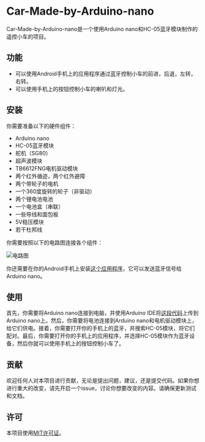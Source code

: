 # Car-Made-by-Arduino-nano

Car-Made-by-Arduino-nano是一个使用Arduino nano和HC-05蓝牙模块制作的遥控小车的项目。

## 功能

- 可以使用Android手机上的应用程序通过蓝牙控制小车的前进，后退，左转，右转。
- 可以使用手机上的按钮控制小车的喇叭和灯光。

## 安装

你需要准备以下的硬件组件：

- Arduino nano
- HC-05蓝牙模块
- 舵机（SG80）
- 超声波模块
- TB6612FNG电机驱动模块
- 两个红外循迹，两个红外避障
- 两个带轮子的电机
- 一个360度旋转的轮子（非驱动）
- 两个锂电池电池
- 一个电池盒（串联）
- 一些导线和面包板
- 5V稳压模块
- 若干杜邦线

你需要按照以下的电路图连接各个组件：

![电路图](https://srituhobby.com/how-to-build-a-bluetooth-control-car-with-arduino-nano-and-hc-05-module/)

你还需要在你的Android手机上安装[这个应用程序](https://play.google.com/store/apps/details?id=com.lekpkd.duinojoy)，它可以发送蓝牙信号给Arduino nano。

## 使用

首先，你需要将Arduino nano连接到电脑，并使用Arduino IDE将[这段代码](https://github.com/wanglinbo-z/Car-Made-by-Arduino-nano/blob/main/Arduino.ino)上传到Arduino nano上。然后，你需要将电池连接到Arduino nano和电机驱动模块上，给它们供电。接着，你需要打开你的手机上的蓝牙，并搜索HC-05模块，将它们配对。最后，你需要打开你的手机上的应用程序，并选择HC-05模块作为蓝牙设备，然后你就可以使用手机上的按钮控制小车了。

## 贡献

欢迎任何人对本项目进行贡献，无论是提出问题，建议，还是提交代码。如果你想进行重大的改变，请先开启一个issue，讨论你想要改变的内容。请确保更新测试和文档。

## 许可

本项目使用[MIT许可证](https://github.com/Knock5700/Remote-Start.git)。
